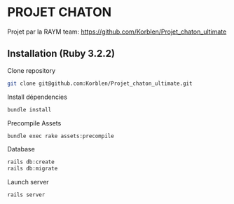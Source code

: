 # PROJET CHATON

Projet par la RAYM team: https://github.com/Korblen/Projet_chaton_ultimate

## Installation (Ruby 3.2.2)

Clone repository

```bash
git clone git@github.com:Korblen/Projet_chaton_ultimate.git
```

Install dépendencies

```bash
bundle install
```
Precompile Assets

```bash
bundle exec rake assets:precompile
```

Database

```bash
rails db:create
rails db:migrate
```

Launch server
```bash
rails server
```
